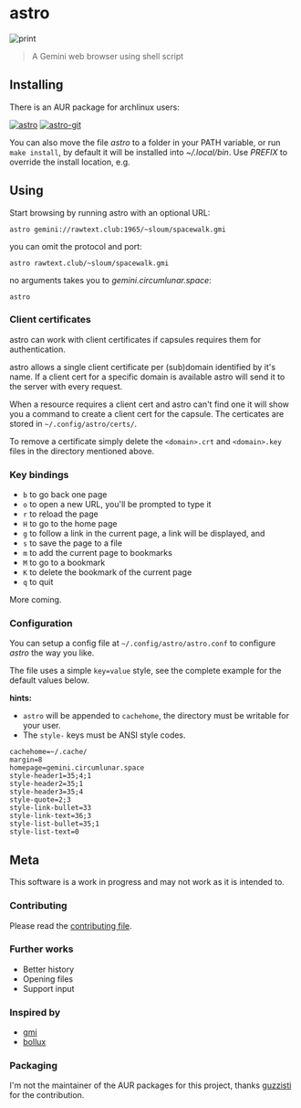 # astro

![print](https://github.com/blmayer/astro/blob/main/astro.png?raw=true)
> A Gemini web browser using shell script


## Installing

There is an AUR package for archlinux users:

[![astro](https://img.shields.io/aur/version/astro?label=astro&logo=arch-linux)](https://aur.archlinux.org/packages/astro)
[![astro-git](https://img.shields.io/aur/version/astro-git?label=astro-git&logo=arch-linux)](https://aur.archlinux.org/packages/astro-git)

You can also move the file *astro* to a folder in your PATH variable, 
or run `make install`, by default it will be installed into *~/.local/bin*.
Use *PREFIX* to override the install location, e.g.




## Using

Start browsing by running astro with an optional URL:

`astro gemini://rawtext.club:1965/~sloum/spacewalk.gmi`

you can omit the protocol and port:

`astro rawtext.club/~sloum/spacewalk.gmi`

no arguments takes you to *gemini.circumlunar.space*:

`astro`

### Client certificates

astro can work with client certificates if capsules requires them for authentication.

astro allows a single client certificate per (sub)domain identified by it's name. If a client cert for a specific domain is available astro will send it to the server with every request.

When a resource requires a client cert and astro can't find one it will show you a command to create a client cert for the capsule. The certicates are stored in `~/.config/astro/certs/`.

To remove a certificate simply delete the `<domain>.crt` and `<domain>.key` files in the directory mentioned above.

### Key bindings

- `b` to go back one page
- `o` to open a new URL, you'll be prompted to type it
- `r` to reload the page
- `H` to go to the home page
- `g` to follow a link in the current page, a link will be displayed, and
- `s` to save the page to a file
- `m` to add the current page to bookmarks
- `M` to go to a bookmark
- `K` to delete the bookmark of the current page
- `q` to quit

More coming.

### Configuration

You can setup a config file at `~/.config/astro/astro.conf` to configure *astro* the way you like.

The file uses a simple `key=value` style, see the complete example for the default values below.

**hints:**
* `astro` will be appended to `cachehome`, the directory must be writable for your user.
* The `style-` keys must be ANSI style codes.

```
cachehome=~/.cache/
margin=8
homepage=gemini.circumlunar.space
style-header1=35;4;1
style-header2=35;1
style-header3=35;4
style-quote=2;3
style-link-bullet=33
style-link-text=36;3
style-list-bullet=35;1
style-list-text=0
```

## Meta

This software is a work in progress and may not work as it is intended to.


### Contributing

Please read the [contributing file](CONTRIBUTING.md).


### Further works

- Better history
- Opening files
- Support input


### Inspired by

- [gmi](https://sr.ht/~chambln/gmi/)
- [bollux](https://sr.ht/~acdw/bollux/)


### Packaging

I'm not the maintainer of the AUR packages for this project,
thanks [guzzisti](https://aur.archlinux.org/account/guzzisti) for the contribution.
